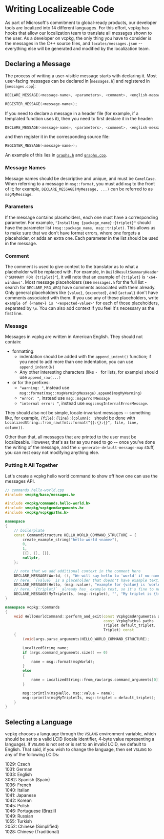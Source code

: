 # Writing Localizeable Code

As part of Microsoft's commitment to global-ready products, our developer tools are localized into 14 different languages.
For this effort, vcpkg has hooks that allow our localization team to translate all messages shown to the user.
As a developer on vcpkg, the only thing you have to consider is the messages in the C++ source files,
and `locales/messages.json` -- everything else will be generated and modified by the localization team.

## Declaring a Message

The process of writing a user-visible message starts with declaring it.
Most user-facing messages can be declared in [`messages.h`] and registered in [`messages.cpp`]:

```messages.h
DECLARE_MESSAGE(<message-name>, <parameters>, <comment>, <english-message>);
```
```messages.cpp
REGISTER_MESSAGE(<message-name>);
```

If you need to declare a message in a header file
(for example, if a templated function uses it),
then you need to first declare it in the header:

```cxx
DECLARE_MESSAGE(<message-name>, <parameters>, <comment>, <english-message>);
```

and then register it in the corresponding source file:

```cxx
REGISTER_MESSAGE(<message-name>);
```

An example of this lies in [`graphs.h`] and [`graphs.cpp`].

[`sourceparagraph.cpp`]: https://github.com/microsoft/vcpkg-tool/blob/13a09ef0359e259627d46560a22a6e182730da7b/src/vcpkg/sourceparagraph.cpp#L24-L28
[`graphs.h`]: https://github.com/microsoft/vcpkg-tool/blob/ca8099607bfa71adac301b56c601fd71d8ccab9b/include/vcpkg/base/graphs.h#L13
[`graphs.cpp`]: https://github.com/microsoft/vcpkg-tool/blob/ca8099607bfa71adac301b56c601fd71d8ccab9b/src/vcpkg/base/graphs.cpp#L5

### Message Names

Message names should be descriptive and unique, and must be `CamelCase`.
When referring to a message in `msg::format`, you must add `msg` to the front of it; for example,
`DECLARE_MESSAGE(MyMessage, ...)` can be referred to as `msgMyMessage`.

### Parameters

If the message contains placeholders, each one must have a corresponding parameter.
For example, `"Installing {package_name}:{triplet}"` should have the parameter list `(msg::package_name, msg::triplet)`.
This allows us to make sure that we don't have format errors, where one forgets a placeholder,
or adds an extra one.
Each parameter in the list should be used in the message.

### Comment

The comment is used to give context to the translator as to what a placeholder will be replaced with.
For example, in `BuildResultSummaryHeader` (`"SUMMARY FOR {triplet}"`),
it will note that an example of `{triplet}` is `'x64-windows'`.
Most message placeholders (see `messages.h` for the full list - search for `DECLARE_MSG_ARG`) have comments associated with them already.
Only general placeholders like `{value}`, `{expected}`, and `{actual}` don't have comments associated with them.
If you use any of these placeholders, write `example of {<name>} is '<expected-value>'` for each of those placeholders,
separated by `\n`. You can also add context if you feel it's necessary as the first line.

### Message

Messages in vcpkg are written in American English. They should not contain:

* formatting:
  - indentation should be added with the `append_indent()` function;
    if you need to add more than one indentation, you can use `append_indent(N)`
  - Any other interesting characters (like `- ` for lists, for example) should use `append_raw(...)`
* or for the prefixes:
  - `"warning: "`, instead use `msg::format(msg::msgWarningMessage).append(msgMyWarning)`
  - `"error: "`, instead use `msg::msgErrorMessage`
  - `"internal error: "`, instead use `msg::msgInternalErrorMessage`.

They should also not be simple, locale-invariant messages -- something like, for example,
`{file}:{line}:{column}: ` should be done with `LocalizedString::from_raw(fmt::format("{}:{}:{}", file, line, column))`.

Other than that, all messages that are printed to the user must be localizeable.
However, that's as far as you need to go -- once you've done the writing of the message, and the `x-generate-default-message-map` stuff,
you can rest easy not modifying anything else.

### Putting it All Together

Let's create a vcpkg hello world command to show off how one can use the messages API.

```cxx
// commands.hello-world.cpp
#include <vcpkg/base/messages.h>

#include <vcpkg/commands.hello-world.h>
#include <vcpkg/vcpkgcmdarguments.h>
#include <vcpkg/vcpkgpaths.h>

namespace
{
    // boilerplate
    const CommandStructure HELLO_WORLD_COMMAND_STRUCTURE = {
        create_example_string("hello-world <name>"),
        0,
        1,
        {{}, {}, {}},
        nullptr,
    };

    // note that we add additional context in the comment here
    DECLARE_MESSAGE(World, (), "We will say hello to 'world' if no name is given", "world");
    // here, `{value}` is a placeholder that doesn't have example text, so we need to give it ourselves
    DECLARE_MESSAGE(Hello, (msg::value), "example for {value} is 'world'", "Hello, {value}!");
    // here, `{triplet}` _already has_ example text, so it's fine to not give a comment
    DECLARE_MESSAGE(MyTripletIs, (msg::triplet), "", "My triplet is {triplet}.");
}

namespace vcpkg::Commands
{
    void HelloWorldCommand::perform_and_exit(const VcpkgCmdArguments& args,
                                             const VcpkgPaths& paths
                                             Triplet default_triplet,
                                             Triplet) const
    {
        (void)args.parse_arguments(HELLO_WORLD_COMMAND_STRUCTURE); 

        LocalizedString name;
        if (args.command_arguments.size() == 0)
        {
            name = msg::format(msgWorld);
        }
        else
        {
            name = LocalizedString::from_raw(args.command_arguments[0]);
        }

        msg::println(msgHello, msg::value = name);
        msg::println(msgMyTripletIs, msg::triplet = default_triplet);
    }
}
```
## Selecting a Language

vcpkg chooses a language through the `VSLANG` environment variable, which should be set to a valid LCID (locale identifier, 4-byte value representing a language). If `VSLANG` is not set or is set to an invalid LCID, we default to English. That said, if you wish to change the language, then set `VSLANG` to any of the following LCIDs:

1029: Czech                 \
1031: German                \
1033: English               \
3082: Spanish (Spain)       \
1036: French                \
1040: Italian               \
1041: Japanese              \
1042: Korean                \
1045: Polish                \
1046: Portuguese (Brazil)   \
1049: Russian               \
1055: Turkish               \
2052: Chinese (Simplified)  \
1028: Chinese (Traditional)